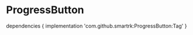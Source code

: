 # ProgressButton



dependencies {
	        implementation 'com.github.smartrk:ProgressButton:Tag'
	}
